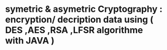 #  symetric & asymetric Cryptography :  encryption/ decription  data using ( DES ,AES ,RSA ,LFSR algorithme with  JAVA )
